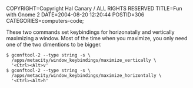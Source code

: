 COPYRIGHT=Copyright Hal Canary / ALL RIGHTS RESERVED
TITLE=Fun with Gnome 2
DATE=2004-08-20 12:20:44
POSTID=306
CATEGORIES=computers-code;

These two commands set keybindings for horizonatally and vertically maximizing a window. Most of the time when you maximize, you only need one of the two dimentions to be bigger.

    
    $ gconftool-2 --type string -s \
      /apps/metacity/window_keybindings/maximize_vertically \
      '<Ctrl><Alt>v'
    $ gconftool-2 --type string -s \
      /apps/metacity/window_keybindings/maximize_horizontally \
      '<Ctrl><Alt>h'
